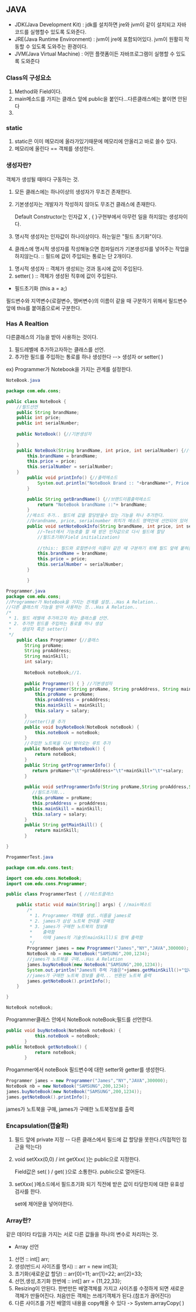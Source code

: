 ## JAVA

- JDK(Java Development Kit) : jdk를 설치하면 jre와 jvm이 같이 설치되고 자바코드를 실행할수 있도록 도와준다.
- JRE(Java Runtime Environment) : jvm이 jre에 포함되어있다. jvm이 원활히 작동할 수 있도록 도와주는 환경이다.
- JVM(Java Virtual Machine) : 어떤 플랫폼이든 자바프로그램이 실행할 수 있도록 도와준다

### Class의 구성요소
1. Method와 Field이다.
2. main메소드를 가지는 클래스 앞에 public을 붙인다...다른클래스에는 붙이면 안된다
3. 

### static
1. static은 이미 메모리에 올라가있기때문에 메모리에 안올리고 바로 쓸수 있다.
2. 메모리에 올린다 == 객체를 생성한다.

### 생성자란? 
객체가 생성될 때마다 구동하는 것.

1. 모든 클래스에는 하나이상의 생성자가 무조건 존재한다.
2. 기본생성자는 개발자가 작성하지 않아도 무조건 클래스에 존재한다.

     Default Constructor는 인자값 X , { }구현부에서 아무런 일을 하지않는 생성자이다.
3. 명시적 생성자는 인자값이 하나이상이다. 하는일은 "필드 초기화"이다.
4.  클래스에 명시적 생성자를 작성해놓으면 컴파일러가 기본생성자를 넣어주는 작업을 하지않는다.
::
필드에 값이 주입되는 통로는 단 2개이다.
1) 명시적 생성자 :: 객체가 생성되는 것과 동시에 값이 주입된다.
2) setter( ) :: 객체가 생성된 직후에 값이 주입된다.

- 필드초기화 (this a = a;)

필드변수와 지역변수(로컬변수, 멤버변수)의 이름이 같을 때 구분하기 위해서 필드변수앞에 this를 붙여줌으로써 구분한다. 

### Has A Realtion
다른클래스의 기능을 받아 사용하는 것이다.
1. 필드레벨에 추가하고자하는 클래스를 선언.
2. 추가한 필드를 주입하는 통로를 하나 생성한다 --> 생성자 or setter( )

ex) Programmer가 Notebook을 가지는 관계를 설정한다.
```java
NoteBook.java

package com.edu.cons;

public class NoteBook {
	//필드선언
	public String brandName;
	public int price;
	public int serialNumber;
	
	public NoteBook() {//기본생성자
		
	}
	public NoteBook(String brandName, int price, int serialNumber) {//명시적생성자
		this.brandName = brandName;
		this.price = price;
		this.serialNumber = serialNumber;
	}
		public void printInfo() {//출력메소드
			System.out.println("NoteBook Brand :: "+brandName+", Price :: "+price+",Number ::"+ serialNumber);
		}

		public String getBrandName() {//브랜드이름출력메소드
			return "NoteBook brandName ::"+ brandName;
		}
		//메소드 추가.. 필드에 값을 할당받을수 있는 기능을 하나 추가한다.
		//brandname, price, serialnumber 위치가 메소드 영역안에 선언되어 있어 얘들은 local변수(지역변수, 인자값, 아큐먼트 리소스)라고 함.
		public void setNoteBookInfo(String brandName, int price, int serialNumber) {
			//~Test에서 기능호출 할 때 받은 인자값으로 다시 필드에 할당
			//필드초기화(Field initialization)
			
			//this:: 필드와 로컬변수의 이름이 같은 때 구분하기 위해 필드 앞에 붙혀준다.
			this.brandName = brandName;
			this.price = price;
			this.serialNumber = serialNumber;
		}

		}
```
```java
Programmer.java
package com.edu.cons;
//Programmer가 NoteBook을 가지는 관계를 설정...Has A Relation..
//다른 클래스의 기능을 받아 사용하는 것...Has A Relation..
/*
 * 1. 필드 레벨에 추가하고자 하는 클래스를 선언.
 * 2. 추가한 핃드를 주입하는 통로를 하나 생성
 *    생성자 혹은 setter()
 */
	public class Programmer {//클래스
	   String proName;
	   String proAddress;
	   String mainSkill;
	   int salary;
	   
	   NoteBook noteBook;//1.
	   
	   public Programmer() { } //기본생성자
	   public Programmer(String proName, String proAddress, String mainSkill, int salary) {//명시적생성자
		   this.proName = proName;
		   this.proAddress = proAddress;
		   this.mainSkill = mainSkill;
		   this.salary = salary;
	   }
	   //setter()를 추가
	   public void buyNoteBook(NoteBook noteBook) {
		   this.noteBook = noteBook;
	   }
	   //주입한 노트북을 다시 받아오는 루트 추가
	   public NoteBook getNoteBook() {
		   return noteBook;
	   }
	   public String getProgrammerInfo() {
	      return proName+"\t"+proAddress+"\t"+mainSkill+"\t"+salary;
	   }
	   
	   public void setProgrammerInfo(String proName,String proAddress,String mainSkill, int salary) {
	      //필드초기화...
	      this.proName = proName;
	      this.proAddress = proAddress;
	      this.mainSkill = mainSkill;
	      this.salary = salary;
	   }
	   public String getMainSkill() {
		   return mainSkill;
	   }

}
```
```java
ProgammerTest.java

package com.edu.cons.test;

import com.edu.cons.NoteBook;
import com.edu.cons.Programmer;

public class ProgrammerTest { //테스트클래스

	public static void main(String[] args) { //main메소드
		/*
		 * 1. Programmer 객체를 생성..이름을 james로
		 * 2. james가 삼성 노트북 한대를 구매함
		 * 3. james가 구매한 노트북의 정보를 
		 *    출력함
		 *    이때 james의 기술셋(mainSkill)도 함께 출력함
		 */
		Programmer james = new Programmer("James","NY","JAVA",300000);
		NoteBook nb = new NoteBook("SAMSUNG",200,1234);
		//james가 노트북을 구매...Has A Relation
		james.buyNoteBook(new NoteBook("SAMSUNG",200,1234));
		System.out.println("James의 주력 기술은"+james.getMainSkill()+"입니다.");
		//james가 구매한 노트북 정보를 출력... 반환된 노트북 출력
		james.getNoteBook().printInfo();
	}

}
```
```java
NoteBook noteBook;
 ```
Programmer클래스 안에서 NoteBook noteBook;필드를 선언한다.
```java
public void buyNoteBook(NoteBook noteBook) {
		   this.noteBook = noteBook;
	   }
public NoteBook getNoteBook() {
		   return noteBook;
	   }
```
Progammer에서 noteBook 필드변수에 대한 setter와 getter를 생성한다.
```java
Programmer james = new Programmer("James","NY","JAVA",300000);
NoteBook nb = new NoteBook("SAMSUNG",200,1234);
james.buyNoteBook(new NoteBook("SAMSUNG",200,1234));
james.getNoteBook().printInfo();
```
james가 노트북을 구매, james가 구매한 노트북정보를 출력

### Encapsulation(캡슐화)
1. 필드 앞에 private 지정 -- 다른 클래스에서 필드에 값 할당을 못한다.(직접적인 접근을 막는다)
2. void setXxx(0,0) / int getXxx( )는 public으로 지정한다.
   
   Field값은 set( ) / get( )으로 소통한다. public으로 열어둔다.
4. setXxx( )메소드에서 필드초기화 되기 직전에 받은 값이 타당한지에 대한 유효성 검사를 한다.
   
   set에 제어문을 넣어야한다.
   
### Array란?
같은 데이타 타입을 가지는 서로 다른 값들을 하나의 변수로 처리하는 것.

- Array 선언
1. 선언 ::  int[] arr;
2. 생성(반드시 사이즈를 명시) ::  arr = new int[3];
3. 초기화(새로운값 할당) ::  arr[0]=11; arr[1]=22; arr[2]=33;
4. 선언,생성,초기화 한번에 ::  int[] arr = {11,22,33};
5. Resizing이 안된다.
  한번만든 배열객체를 가지고 사이즈를 수정하게 되면 새로운 객체가 만들어진다. 
  처음만든 객체는 쓰레기객체가 된다.(참조가 끊어진다) 
6. 다른 사이즈를 가진 배열의 내용을 copy해올 수 있다 -> System.arrayCopy( )
















